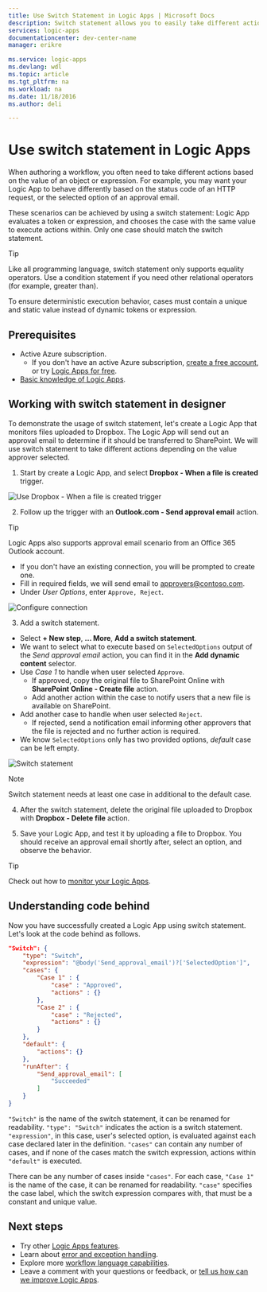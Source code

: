 ```yaml
---
title: Use Switch Statement in Logic Apps | Microsoft Docs
description: Switch statement allows you to easily take different actions based on the value of an expression in Logic Apps
services: logic-apps
documentationcenter: dev-center-name
manager: erikre

ms.service: logic-apps
ms.devlang: wdl
ms.topic: article
ms.tgt_pltfrm: na
ms.workload: na
ms.date: 11/18/2016
ms.author: deli

---
```

# Use switch statement in Logic Apps
When authoring a workflow, you often need to take different actions based on the value of an object or expression. For example, you may want your Logic App to behave differently based on the status code of an HTTP request, or the selected option of an approval email.

These scenarios can be achieved by using a switch statement: Logic App evaluates a token or expression, and chooses the case with the same value to execute actions within. Only one case should match the switch statement.

 > [!TIP]
 > Like all programming language, switch statement only supports equality operators. Use a condition statement if you need other relational operators (for example, greater than).
 >
 > To ensure deterministic execution behavior, cases must contain a unique and static value instead of dynamic tokens or expression.

## Prerequisites

- Active Azure subscription.
	- If you don't have an active Azure subscription, [create a free account](https://azure.microsoft.com/en-us/free/), or try [Logic Apps for free](https://tryappservice.azure.com/).
- [Basic knowledge of Logic Apps](logic-apps-what-are-logic-apps.md).

## Working with switch statement in designer
To demonstrate the usage of switch statement, let's create a Logic App that monitors files uploaded to Dropbox. The Logic App will send out an approval email to determine if it should be transferred to SharePoint. We will use switch statement to take different actions depending on the value approver selected.

1. Start by create a Logic App, and select **Dropbox - When a file is created** trigger.

 ![Use Dropbox - When a file is created trigger](./media/logic-apps-switch-case/dropbox-trigger.jpg)

2. Follow up the trigger with an **Outlook.com - Send approval email** action.

 > [!TIP]
 > Logic Apps also supports approval email scenario from an Office 365 Outlook account.

 - If you don't have an existing connection, you will be prompted to create one.
 - Fill in required fields, we will send email to approvers@contoso.com.
 - Under *User Options*, enter `Approve, Reject`.

 ![Configure connection](./media/logic-apps-switch-case/send-approval-email-action.jpg)

3. Add a switch statement.
 - Select **+ New step**, **... More**, **Add a switch statement**.
 - We want to select what to execute based on `SelectedOptions` output of the *Send approval email* action, you can find it in the **Add dynamic content** selector.
 - Use *Case 1* to handle when user selected `Approve`.
	- If approved, copy the original file to SharePoint Online with **SharePoint Online - Create file** action.
	- Add another action within the case to notify users that a new file is available on SharePoint.
 - Add another case to handle when user selected `Reject`.
	- If rejected, send a notification email informing other approvers that the file is rejected and no further action is required.
 - We know `SelectedOptions` only has two provided options, *default* case can be left empty.

 ![Switch statement](./media/logic-apps-switch-case/switch.jpg)

 > [!NOTE]
 > Switch statement needs at least one case in additional to the default case.

4. After the switch statement, delete the original file uploaded to Dropbox with **Dropbox - Delete file** action.

5. Save your Logic App, and test it by uploading a file to Dropbox. You should receive an approval email shortly after, select an option, and observe the behavior.
 > [!TIP]
 > Check out how to [monitor your Logic Apps](logic-apps-monitor-your-logic-apps.md).

## Understanding code behind
Now you have successfully created a Logic App using switch statement. Let's look at the code behind as follows.

```json
"Switch": {
	"type": "Switch",
	"expression": "@body('Send_approval_email')?['SelectedOption']",
	"cases": {
		"Case 1" : {
			"case" : "Approved",
			"actions" : {}
		},
		"Case 2" : {
			"case" : "Rejected",
			"actions" : {}
		}
	},
	"default": {
		"actions": {}
	},
	"runAfter": {
		"Send_approval_email": [
			"Succeeded"
		]
	}
}
```

`"Switch"` is the name of the switch statement, it can be renamed for readability. `"type": "Switch"` indicates the action is a switch statement. `"expression"`, in this case, user's selected option, is evaluated against each case declared later in the definition. `"cases"` can contain any number of cases, and if none of the cases match the switch expression, actions within `"default"` is executed.

There can be any number of cases inside `"cases"`. For each case, `"Case 1"` is the name of the case, it can be renamed for readability. `"case"` specifies the case label, which the switch expression compares with, that must be a constant and unique value.  

## Next steps
- Try other [Logic Apps features](logic-apps-use-logic-app-features.md).
- Learn about [error and exception handling](logic-apps-exception-handling.md).
- Explore more [workflow language capabilities](logic-apps-author-definitions.md).
- Leave a comment with your questions or feedback, or [tell us how can we improve Logic Apps](https://feedback.azure.com/forums/287593-logic-apps).